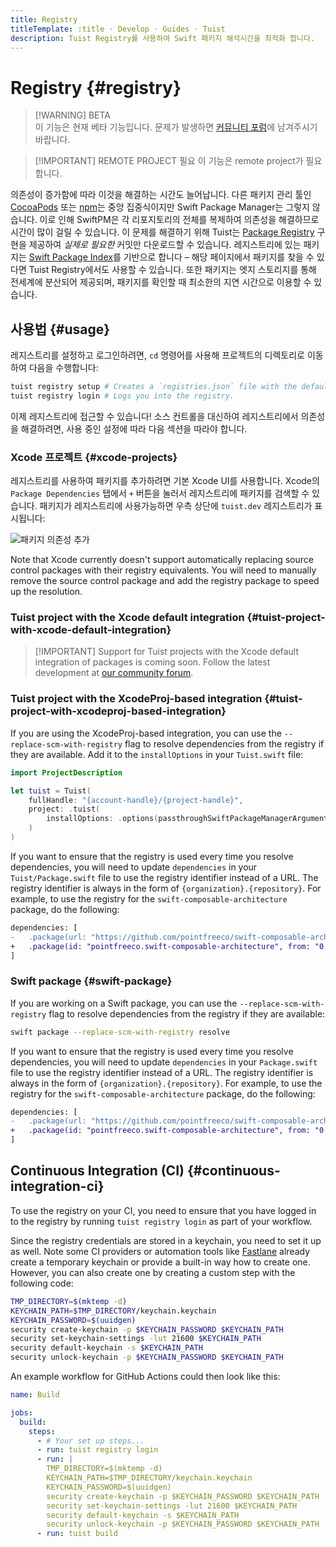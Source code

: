 ```yaml
---
title: Registry
titleTemplate: :title · Develop · Guides · Tuist
description: Tuist Registry를 사용하여 Swift 패키지 해석시간을 최적화 합니다.
---
```


# Registry {#registry}

> [!WARNING] BETA\
> 이 기능은 현재 베타 기능입니다. 문제가 발생하면 <a href="https://community.tuist.dev/c/troubleshooting-how-to/6" target="_blank">커뮤니티 포럼</a>에 남겨주시기 바랍니다.

> [!IMPORTANT] REMOTE PROJECT 필요
> 이 기능은 <LocalizedLink href="/server/introduction/accounts-and-projects">remote project</LocalizedLink>가 필요합니다.

의존성이 증가함에 따라 이것을 해결하는 시간도 늘어납니다. 다른 패키지 관리 툴인 [CocoaPods](https://cocoapods.org/) 또는 [npm](https://www.npmjs.com/)는 중앙 집중식이지만 Swift Package Manager는 그렇지 않습니다. 이로 인해 SwiftPM은 각 리포지토리의 전체를 복제하여 의존성을 해결하므로 시간이 많이 걸릴 수 있습니다. 이 문제를 해결하기 위해 Tuist는 [Package Registry](https://github.com/swiftlang/swift-package-manager/blob/main/Documentation/PackageRegistry/PackageRegistryUsage.md) 구현을 제공하여 _실제로 필요한_ 커밋만 다운로드할 수 있습니다. 레지스트리에 있는 패키지는 [Swift Package Index](https://swiftpackageindex.com/)를 기반으로 합니다 – 해당 페이지에서 패키지를 찾을 수 있다면 Tuist Registry에서도 사용할 수 있습니다. 또한 패키지는 엣지 스토리지를 통해 전세계에 분산되어 제공되며, 패키지를 확인할 때 최소한의 지연 시간으로 이용할 수 있습니다.

## 사용법 {#usage}

레지스트리를 설정하고 로그인하려면, `cd` 명령어를 사용해 프로젝트의 디렉토리로 이동하여 다음을 수행합니다:

```bash
tuist registry setup # Creates a `registries.json` file with the default registry configuration.
tuist registry login # Logs you into the registry.
```

이제 레지스트리에 접근할 수 있습니다! 소스 컨트롤을 대신하여 레지스트리에서 의존성을 해결하려면, 사용 중인 설정에 따라 다음 섹션을 따라야 합니다.

### Xcode 프로젝트 {#xcode-projects}

레지스트리를 사용하여 패키지를 추가하려면 기본 Xcode UI를 사용합니다. Xcode의 `Package Dependencies` 탭에서 `+` 버튼을 눌러서 레지스트리에 패키지를 검색할 수 있습니다. 패키지가 레지스트리에 사용가능하면 우측 상단에 `tuist.dev` 레지스트리가 표시됩니다:

![패키지 의존성 추가](/images/guides/develop/build/registry/registry-add-package.png)

Note that Xcode currently doesn't support automatically replacing source control packages with their registry equivalents. You will need to manually remove the source control package and add the registry package to speed up the resolution.

### Tuist project with the Xcode default integration {#tuist-project-with-xcode-default-integration}

> [!IMPORTANT] Support for Tuist projects with the Xcode default integration of packages is coming soon.
> Follow the latest development at [our community forum](https://community.tuist.dev/t/tuist-registry-initiative/262/2).

### Tuist project with the XcodeProj-based integration {#tuist-project-with-xcodeproj-based-integration}

If you are using the <LocalizedLink href="/guides/develop/projects/dependencies#tuists-xcodeprojbased-integration">XcodeProj-based integration</LocalizedLink>, you can use the `--replace-scm-with-registry` flag to resolve dependencies from the registry if they are available. Add it to the `installOptions` in your `Tuist.swift` file:

```swift
import ProjectDescription

let tuist = Tuist(
    fullHandle: "{account-handle}/{project-handle}",
    project: .tuist(
        installOptions: .options(passthroughSwiftPackageManagerArguments: ["--replace-scm-with-registry"])
    )
)
```

If you want to ensure that the registry is used every time you resolve dependencies, you will need to update `dependencies` in your `Tuist/Package.swift` file to use the registry identifier instead of a URL. The registry identifier is always in the form of `{organization}.{repository}`. For example, to use the registry for the `swift-composable-architecture` package, do the following:

```diff
dependencies: [
-   .package(url: "https://github.com/pointfreeco/swift-composable-architecture", from: "0.1.0")
+   .package(id: "pointfreeco.swift-composable-architecture", from: "0.1.0")
]
```

### Swift package {#swift-package}

If you are working on a Swift package, you can use the `--replace-scm-with-registry` flag to resolve dependencies from the registry if they are available:

```bash
swift package --replace-scm-with-registry resolve
```

If you want to ensure that the registry is used every time you resolve dependencies, you will need to update `dependencies` in your `Package.swift` file to use the registry identifier instead of a URL. The registry identifier is always in the form of `{organization}.{repository}`. For example, to use the registry for the `swift-composable-architecture` package, do the following:

```diff
dependencies: [
-   .package(url: "https://github.com/pointfreeco/swift-composable-architecture", from: "0.1.0")
+   .package(id: "pointfreeco.swift-composable-architecture", from: "0.1.0")
]
```

## Continuous Integration (CI) {#continuous-integration-ci}

To use the registry on your CI, you need to ensure that you have logged in to the registry by running `tuist registry login` as part of your workflow.

Since the registry credentials are stored in a keychain, you need to set it up as well. Note some CI providers or automation tools like [Fastlane](https://fastlane.tools/) already create a temporary keychain or provide a built-in way how to create one. However, you can also create one by creating a custom step with the following code:

```bash
TMP_DIRECTORY=$(mktemp -d)
KEYCHAIN_PATH=$TMP_DIRECTORY/keychain.keychain
KEYCHAIN_PASSWORD=$(uuidgen)
security create-keychain -p $KEYCHAIN_PASSWORD $KEYCHAIN_PATH
security set-keychain-settings -lut 21600 $KEYCHAIN_PATH
security default-keychain -s $KEYCHAIN_PATH
security unlock-keychain -p $KEYCHAIN_PASSWORD $KEYCHAIN_PATH
```

An example workflow for GitHub Actions could then look like this:

```yaml
name: Build

jobs:
  build:
    steps:
      - # Your set up steps...
      - run: tuist registry login
      - run: |
        TMP_DIRECTORY=$(mktemp -d)
        KEYCHAIN_PATH=$TMP_DIRECTORY/keychain.keychain
        KEYCHAIN_PASSWORD=$(uuidgen)
        security create-keychain -p $KEYCHAIN_PASSWORD $KEYCHAIN_PATH
        security set-keychain-settings -lut 21600 $KEYCHAIN_PATH
        security default-keychain -s $KEYCHAIN_PATH
        security unlock-keychain -p $KEYCHAIN_PASSWORD $KEYCHAIN_PATH
      - run: tuist build
```
